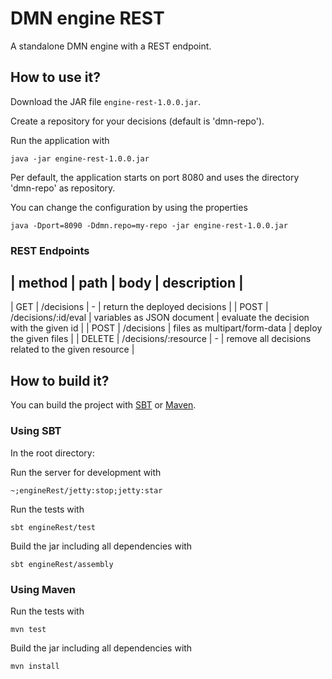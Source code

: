 # DMN engine REST

A standalone DMN engine with a REST endpoint.

## How to use it?

Download the JAR file `engine-rest-1.0.0.jar`.

Create a repository for your decisions (default is 'dmn-repo').

Run the application with

```
java -jar engine-rest-1.0.0.jar

```

Per default, the application starts on port 8080 and uses the directory 'dmn-repo' as repository. 

You can change the configuration by using the properties

```
java -Dport=8090 -Ddmn.repo=my-repo -jar engine-rest-1.0.0.jar

```

### REST Endpoints


| method | path | body | description |
-------------------------------
| GET | /decisions | - | return the deployed decisions |
| POST | /decisions/:id/eval | variables as JSON document | evaluate the decision with the given id |
| POST | /decisions | files as multipart/form-data | deploy the given files |
| DELETE | /decisions/:resource | - | remove all decisions related to the given resource |

## How to build it?

You can build the project with [SBT](http://www.scala-sbt.org) or [Maven](http://maven.apache.org).

### Using SBT

In the root directory:

Run the server for development with

```
~;engineRest/jetty:stop;jetty:star
```

Run the tests with
```
sbt engineRest/test
```

Build the jar including all dependencies with
```
sbt engineRest/assembly
```

### Using Maven

Run the tests with
```
mvn test
```

Build the jar including all dependencies with
```
mvn install
```
